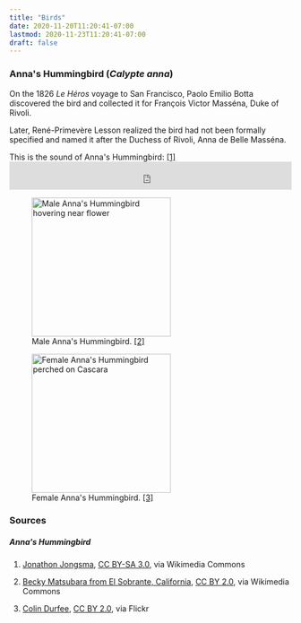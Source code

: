 ```yaml
---
title: "Birds"
date: 2020-11-20T11:20:41-07:00
lastmod: 2020-11-23T11:20:41-07:00
draft: false
---
```


### Anna's Hummingbird (*Calypte anna*)

On the 1826 *Le Héros* voyage to San Francisco, Paolo Emilio Botta discovered the bird and collected it for François Victor Masséna, Duke of Rivoli.

Later, René-Primevère Lesson realized the bird had not been formally specified and named it after the Duchess of Rivoli, Anna de Belle Masséna.

This is the sound of Anna's Hummingbird: <a href="#anna-call">[1]</a> <iframe src="https://commons.wikimedia.org/wiki/File:Calypte_anna_-_Anna%27s_Hummingbird_-_XC109651.ogg?embedplayer=yes" width="100%" height="50" class="audio" frameborder="0" ></iframe> 

<figure>
	<img width="248" alt="Male Anna's Hummingbird hovering near flower" src="https://upload.wikimedia.org/wikipedia/commons/thumb/7/78/Anna%27s_Hummingbird_%2839089535924%29.jpg/512px-Anna%27s_Hummingbird_%2839089535924%29.jpg"></a>
	<figcaption>Male Anna's Hummingbird. <a href="#anna-male">[2]</a> </figcaption>
</figure>

<figure>
	<img width="248" alt="Female Anna's Hummingbird perched on Cascara" src="https://live.staticflickr.com/65535/48149350162_83175f2b5f_3k.jpg">
	<figcaption>Female Anna's Hummingbird. <a href="#anna-female">[3]</a></figcaption>
</figure>

### Sources
##### Anna's Hummingbird
1. <p id="anna-call"><a target="_blank" href="https://commons.wikimedia.org/wiki/File:Calypte_anna_-_Anna%27s_Hummingbird_-_XC109651.ogg">Jonathon Jongsma</a>, <a target="_blank" href="https://creativecommons.org/licenses/by-sa/3.0">CC BY-SA 3.0</a>, via Wikimedia Commons</p>
2. <p id="anna-male"><a target="_blank" title="Becky Matsubara from El Sobrante, California, CC BY 2.0 &lt;https://creativecommons.org/licenses/by/2.0&gt;, via Wikimedia Commons" href="https://commons.wikimedia.org/wiki/File:Anna%27s_Hummingbird_(39089535924).jpg">Becky Matsubara from El Sobrante, California</a>, <a href="https://creativecommons.org/licenses/by/2.0">CC BY 2.0</a>, via Wikimedia Commons </p>
3. <p id="anna-female"><a target="_blank" title="Colin Durfee, CC BY 2.0 &lt;https://creativecommons.org/licenses/by/2.0&gt;, via Wikimedia Commons" href="https://www.flickr.com/photos/146003125@N02/48149350162">Colin Durfee</a>, <a href="https://creativecommons.org/licenses/by/2.0">CC BY 2.0</a>, via Flickr</p>

